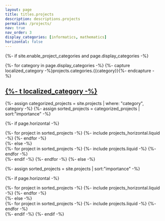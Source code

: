 ```yaml
---
layout: page
title: titles.projects
description: descriptions.projects
permalink: /projects/
nav: true
nav_order: 3
display_categories: [informatics, mathematics]
horizontal: false
---
```

<!--({%- assign proj_title_size = site.translations[site.lang].titles.projects | size -%})-->
<!--({%- assign proj_description_size = site.translations[site.lang].descriptions.projects | size -%})-->
<!-- pages/projects.md -->
<div class="projects">

<!--({%- if proj_title_size > 0 -%})-->

<!--(<h1>{%- t titles.projects -%}</h1>)-->
<!--({%- endif -%})-->
<!--({%- if proj_description_size > 0 -%})-->
<!--(<h5>{%- t descriptions.projects -%}</h5>)-->
<!--({%- endif -%})-->
{%- if site.enable_project_categories and page.display_categories -%}
  <!-- Display categorized projects -->
  {%- for category in page.display_categories -%}
  {%- capture localized_category -%}projects.categories.{{category}}{%- endcapture -%}
  <a id="{%- t localized_category -%}" href="#{%- t localized_category -%}">
    <h2 class="category">{%- t localized_category -%}</h2>
  </a>
  {%- assign categorized_projects = site.projects | where: "category", category -%}
  {%- assign sorted_projects = categorized_projects | sort:"importance" -%}
  <!-- Generate cards for each project -->
  {%- if page.horizontal -%}
  <div class="container">
    <div class="row row-cols-2">
    {%- for project in sorted_projects -%}
      {%- include projects_horizontal.liquid -%}
    {%- endfor -%}
    </div>
  </div>
  {%- else -%}
  <div class="grid">
    {%- for project in sorted_projects -%}
      {%- include projects.liquid -%}
    {%- endfor -%}
  </div>
  {%- endif -%}
  {%- endfor -%}
{%- else -%}
<!-- Display projects without categories -->

{%- assign sorted_projects = site.projects | sort:"importance" -%}
  <!-- Generate cards for each project -->
{%- if page.horizontal -%}
  <div class="container">
    <div class="row row-cols-2">
    {%- for project in sorted_projects -%}
      {%- include projects_horizontal.liquid -%}
    {%- endfor -%}
    </div>
  </div>
  {%- else -%}
  <div class="grid">
    {%- for project in sorted_projects -%}
      {%- include projects.liquid -%}
    {%- endfor -%}
  </div>
  {%- endif -%}
{%- endif -%}
</div>